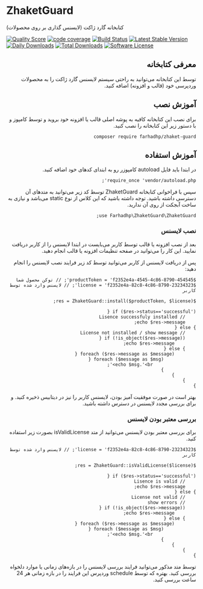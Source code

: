 # ZhaketGuard
کتابخانه گارد ژاکت (لایسنس گذاری بر روی محصولات)

<a href="https://scrutinizer-ci.com/g/farhadhp/zhaket-guard"><img src="https://img.shields.io/scrutinizer/g/farhadhp/zhaket-guard.svg?style=round-square" alt="Quality Score"></img></a>
[![code coverage](https://codecov.io/gh/farhadhp/zhaket-guard/branch/master/graph/badge.svg)](https://codecov.io/gh/farhadhp/zhaket-guard)
[![Build Status](https://travis-ci.org/farhadhp/zhaket-guard.svg?branch=master)](https://travis-ci.org/farhadhp/zhaket-guard)
[![Latest Stable Version](https://poser.pugx.org/farhadhp/zhaket-guard/v/stable)](https://packagist.org/packages/farhadhp/zhaket-guard)
[![Daily Downloads](https://poser.pugx.org/farhadhp/zhaket-guard/d/daily)](https://packagist.org/packages/farhadhp/zhaket-guard)
[![Total Downloads](https://poser.pugx.org/farhadhp/zhaket-guard/downloads)](https://packagist.org/packages/farhadhp/zhaket-guard)
[![Software License](https://img.shields.io/badge/license-MIT-blue.svg?style=round-square)](LICENSE.md)

<div dir="rtl">

## معرفی کتابخانه 
توسط این کتابخانه می‌توانید به راحتی سیستم لایسنس گارد ژاکت را به محصولات وردپرسی خود (قالب و افزونه) اضافه کنید.

## آموزش نصب 
برای نصب این کتابخانه کافیه به پوشه اصلی قالب یا افزونه خود بروید و توسط کامپوز و با دستور زیر این کتابخانه را نصب کنید.

```
composer require farhadhp/zhaket-guard
```

## آموزش استفاده 
در ابتدا باید فایل autoload کامپوزر رو به ابتدای کدهای خود اضافه کنید.

```
require_once 'vendor/autoload.php';
```

سپس با فراخوانی کتابخانه ZhaketGuard توسط کد زیر می‌توانید به متدهای آن دسترسی داشته باشید. توجه داشته باشید که این کلاس از نوع static می‌باشد و نیازی به ساخت آبجکت از روی آن ندارید.
 
```
use Farhadhp\ZhaketGuard\ZhaketGuard;
```

### نصب لایسنس
بعد از نصب افزونه یا قالب توسط کاربر می‌بایست در ابتدا لایسنس را از کاربر دریافت نمایید. این کار را می‌توانید در صفحه تنظیمات افزونه یا قالب انجام دهید.

پس از دریافت لایسنس از کاربر می‌توانید توسط کد زیر فرایند نصب لایسنس را انجام دهید:

```
$productToken = 'f2352e4a-4545-4c86-8790-454545'; // توکن محصول شما
$license = 'f2352e4a-82c8-4c86-8790-23234323'; // لایسنس وارد شده توسط کاربر

$res = ZhaketGuard::install($productToken, $license);

if ($res->status=='successful') {
    // Lisence successfuly installed
    echo $res->message;
} else {
    // License not installed / show message
    if (!is_object($res->message)) {
        echo $res->message;
    } else {
        foreach ($res->message as $message) {
            foreach ($message as $msg) {
                echo $msg.'<br>';
            }
        }
    }
}
```
بهتر است در صورت موفقیت آمیز بودن، لایسنس کاربر را نیز در دیتابیس ذخیره کنید. و برای بررسی مجدد لایسنس در دسترس داشته باشید.

### بررسی معتبر بودن لایسنس 

برای بررسی معتبر بودن لایسنس می‌توانید از متد isValidLicense بصورت زیر استفاده کنید.

```
$license = 'f2352e4a-82c8-4c86-8790-23234323'; // لایسنس وارد شده توسط کاربر

$res = ZhaketGuard::isValidLicense($license);

if ($res->status=='successful') {
    // Lisence is valid
    echo $res->message;
} else {
    // License not valid
    // show errors
    if (!is_object($res->message)) {
        echo $res->message;
    } else {
        foreach ($res->message as $message) {
            foreach ($message as $msg) {
                echo $msg.'<br>';
            }
        }
    }
}
```
توسط متد مذکور می‌توانید فرایند بررسی لایسنس را در بازه‌های زمانی یا موارد دلخواه بررسی کنید. بهتره که توسط schedule وردپرس این فرایند را در بازه زمانی هر 24 ساعت بررسی کنید.





</div>